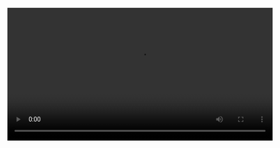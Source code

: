 <p align="center">
  <video src="https://github.com/Bunny-777/Sticky-notes/blob/main/sticky_Notes.mp4" controls width="600">
    Your browser does not support the video tag.
  </video>
</p>
